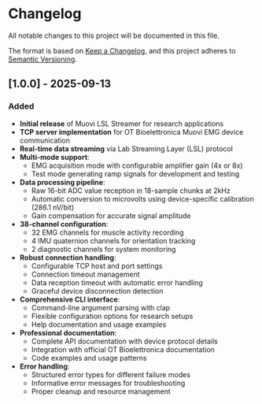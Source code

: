# Changelog

All notable changes to this project will be documented in this file.

The format is based on [Keep a Changelog](https://keepachangelog.com/en/1.0.0/),
and this project adheres to [Semantic Versioning](https://semver.org/spec/v2.0.0.html).

## [1.0.0] - 2025-09-13

### Added
- **Initial release** of Muovi LSL Streamer for research applications
- **TCP server implementation** for OT Bioelettronica Muovi EMG device communication
- **Real-time data streaming** via Lab Streaming Layer (LSL) protocol
- **Multi-mode support**:
  - EMG acquisition mode with configurable amplifier gain (4x or 8x)
  - Test mode generating ramp signals for development and testing
- **Data processing pipeline**:
  - Raw 16-bit ADC value reception in 18-sample chunks at 2kHz
  - Automatic conversion to microvolts using device-specific calibration (286.1 nV/bit)
  - Gain compensation for accurate signal amplitude
- **38-channel configuration**:
  - 32 EMG channels for muscle activity recording
  - 4 IMU quaternion channels for orientation tracking
  - 2 diagnostic channels for system monitoring
- **Robust connection handling**:
  - Configurable TCP host and port settings
  - Connection timeout management
  - Data reception timeout with automatic error handling
  - Graceful device disconnection detection
- **Comprehensive CLI interface**:
  - Command-line argument parsing with clap
  - Flexible configuration options for research setups
  - Help documentation and usage examples
- **Professional documentation**:
  - Complete API documentation with device protocol details
  - Integration with official OT Bioelettronica documentation
  - Code examples and usage patterns
- **Error handling**:
  - Structured error types for different failure modes
  - Informative error messages for troubleshooting
  - Proper cleanup and resource management